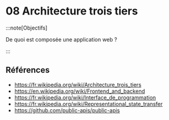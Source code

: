 # 08 Architecture trois tiers

<Reaveal name="architecture" />

:::note[Objectifs]

De quoi est composée une application web ?

:::

## Références

- https://fr.wikipedia.org/wiki/Architecture_trois_tiers
- https://en.wikipedia.org/wiki/Frontend_and_backend
- https://fr.wikipedia.org/wiki/Interface_de_programmation
- https://fr.wikipedia.org/wiki/Representational_state_transfer
- https://github.com/public-apis/public-apis
